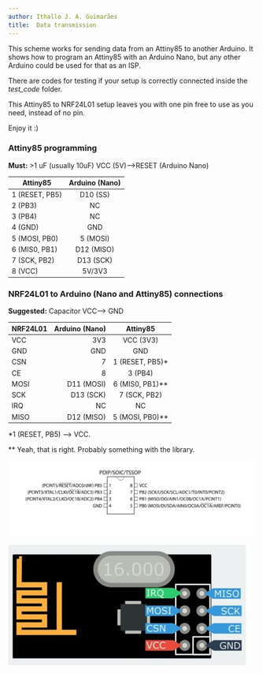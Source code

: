 ```yaml
---
author: Ithallo J. A. Guimarães
title:  Data transmission
---
```


This scheme works for sending data from an Attiny85 to another Arduino. It shows
how to program an Attiny85 with an Arduino Nano, but any other Arduino could be used
for that as an ISP.

There are codes for testing if your setup is correctly connected inside the *test_code*
folder.

This Attiny85 to NRF24L01 setup leaves you with one pin free  to use as you need,
instead of no pin.

Enjoy it :)

### Attiny85 programming

 **Must:** &gt;1 uF  (usually 10uF) VCC (5V)—&gt;RESET (Arduino Nano)


  | Attiny85        | Arduino (Nano) |
  | --------------- | :------------: |
  | 1 (RESET, PB5)  | D10 (SS)       |
  | 2 (PB3)         | NC             |
  | 3 (PB4)         | NC             |
  | 4 (GND)         | GND            |
  | 5 (MOSI, PB0)   | 5 (MOSI)       |
  | 6 (MIS0, PB1)   | D12 (MISO)     |
  | 7 (SCK, PB2)    | D13 (SCK)      |
  | 8 (VCC)         | 5V/3V3         |



### NRF24L01 to Arduino (Nano and Attiny85) connections

**Suggested:**  Capacitor VCC—&gt; GND


 | NRF24L01   | Arduino (Nano) | Attiny85          |
 | ---------- | -------------: | :---------------: |
 | VCC        | 3V3            | VCC (3V3)         |
 | GND        | GND            | GND               |
 | CSN        | 7              | 1 (RESET, PB5)\*  |
 | CE         | 8              |  3 (PB4)          |
 | MOSI       | D11 (MOSI)     | 6 (MIS0, PB1)\*\* |
 | SCK        | D13 (SCK)      | 7 (SCK, PB2)      |
 | IRQ        | NC             | NC                |
 | MISO       | D12 (MISO)     | 5 (MOSI, PB0)\*\* |


\*1 (RESET, PB5) —&gt; VCC.

\*\* Yeah, that is right. Probably something with the library.

![Attiny85 Pinout.](attiny.png)

![NRF24L01](nrf24l01.png)
